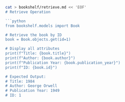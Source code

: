 
```bash
cat > bookshelf/retrieve.md << 'EOF'
# Retrieve Operation

```python
from bookshelf.models import Book

# Retrieve the book by ID
book = Book.objects.get(id=1)

# Display all attributes
print(f"Title: {book.title}")
print(f"Author: {book.author}")
print(f"Publication Year: {book.publication_year}")
print(f"ID: {book.id}")

# Expected Output:
# Title: 1984
# Author: George Orwell
# Publication Year: 1949
# ID: 1